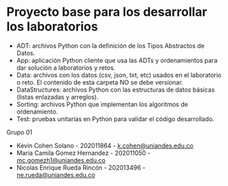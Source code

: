 # Proyecto base para los desarrollar los laboratorios

*	ADT: archivos Python con la definición de los Tipos Abstractos de Datos.
*	App: aplicación Python cliente que usa las ADTs y ordenamientos para dar solución a laboratorios y retos.
*	Data: archivos con los datos (csv, json, txt, etc) usados en el laboratorio o reto. El contenido de esta carpeta NO se debe versionar.
*	DataStructures: archivos Python con las estructuras de datos básicas (listas enlazadas y arreglos).
*	Sorting: archivos Python que implementan los algoritmos de ordenamiento.
*	Test: pruebas unitarias en Python para validar el código desarrollado.



Grupo 01
- Kevin Cohen Solano - 202011864 - k.cohen@uniandes.edu.co
- Maria Camila Gomez Hernandez - 202011050 - mc.gomezh1@uniandes.edu.co
- Nicolas Enrique Rueda Rincón - 202013496 - ne.rueda@uniandes.edu.co
